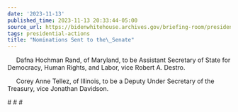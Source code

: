 ```yaml
---
date: '2023-11-13'
published_time: 2023-11-13 20:33:44-05:00
source_url: https://bidenwhitehouse.archives.gov/briefing-room/presidential-actions/2023/11/13/nominations-sent-to-the-senate-128/
tags: presidential-actions
title: "Nominations Sent to the\_Senate"
---
```

 
     Dafna Hochman Rand, of Maryland, to be Assistant Secretary of State
for Democracy, Human Rights, and Labor, vice Robert A. Destro.

     Corey Anne Tellez, of Illinois, to be a Deputy Under Secretary of
the Treasury, vice Jonathan Davidson.

\# \# \#
